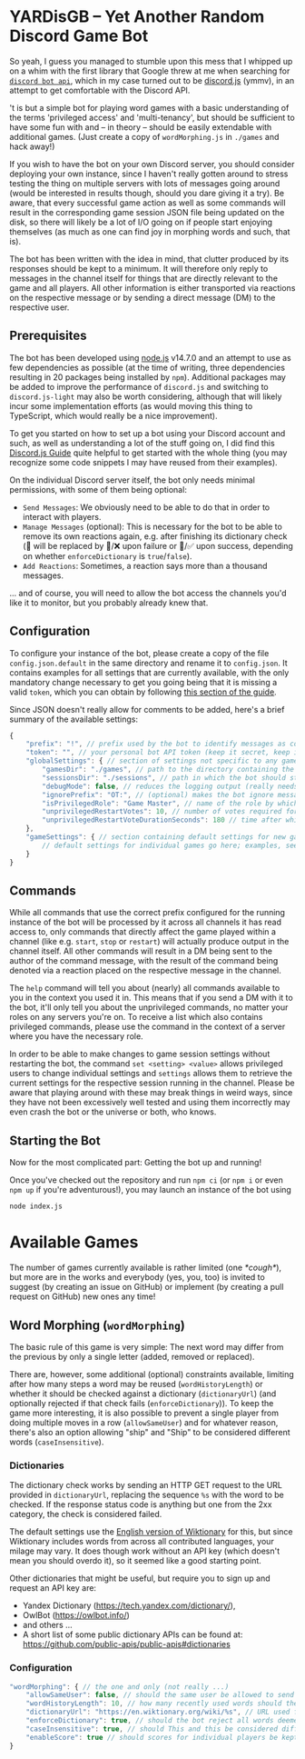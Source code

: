 YARDisGB – Yet Another Random Discord Game Bot
===

So yeah, I guess you managed to stumble upon this mess that I whipped up on a whim with the first library that Google threw at me when searching for [`discord bot api`](https://www.google.com/search?q=discord+bot+api), which in my case turned out to be [discord.js](http://discord.js.org) (ymmv), in an attempt to get comfortable with the Discord API.

't is but a simple bot for playing word games with a basic understanding of the terms 'privileged access' and 'multi-tenancy', but should be sufficient to have some fun with and – in theory – should be easily extendable with additional games. (Just create a copy of `wordMorphing.js` in `./games` and hack away!)

If you wish to have the bot on your own Discord server, you should consider deploying your own instance, since I haven't really gotten around to stress testing the thing on multiple servers with lots of messages going around (would be interested in results though, should you dare giving it a try).
Be aware, that every successful game action as well as some commands will result in the corresponding game session JSON file being updated on the disk, so there will likely be a lot of I/O going on if people start enjoying themselves (as much as one can find joy in morphing words and such, that is).

The bot has been written with the idea in mind, that clutter produced by its responses should be kept to a minimum.
It will therefore only reply to messages in the channel itself for things that are directly relevant to the game and all players.
All other information is either transported via reactions on the respective message or by sending a direct message (DM) to the respective user.

Prerequisites
---

The bot has been developed using [node.js](https://nodejs.org/) v14.7.0 and an attempt to use as few dependencies as possible (at the time of writing, three dependencies resulting in 20 packages being installed by `npm`).
Additional packages may be added to improve the performance of `discord.js` and switching to `discord.js-light` may also be worth considering, although that will likely incur some implementation efforts (as would moving this thing to TypeScript, which would really be a nice improvement).

To get you started on how to set up a bot using your Discord account and such, as well as understanding a lot of the stuff going on, I did find this [Discord.js Guide](https://discordjs.guide/) quite helpful to get started with the whole thing (you may recognize some code snippets I may have reused from their examples).

On the individual Discord server itself, the bot only needs minimal permissions, with some of them being optional:

- `Send Messages`: We obviously need to be able to do that in order to interact with players.
- `Manage Messages` (optional): This is necessary for the bot to be able to remove its own reactions again, e.g. after finishing its dictionary check (🛃 will be replaced by 🚮/❌ upon failure or 📖/✅ upon success, depending on whether `enforceDictionary` is `true`/`false`).
- `Add Reactions`: Sometimes, a reaction says more than a thousand messages.

… and of course, you will need to allow the bot access the channels you'd like it to monitor, but you probably already knew that.

Configuration
---

To configure your instance of the bot, please create a copy of the file `config.json.default` in the same directory and rename it to `config.json`.
It contains examples for all settings that are currently available, with the only mandatory change necessary to get you going being that it is missing a valid `token`, which you can obtain by following [this section of the guide](https://discordjs.guide/preparations/setting-up-a-bot-application.html#your-token).

Since JSON doesn't really allow for comments to be added, here's a brief summary of the available settings:
```js
{
	"prefix": "!", // prefix used by the bot to identify messages as commands it should react to
	"token": "", // your personal bot API token (keep it secret, keep it safe and sure as hell don't commit it to the repo, let alone push it to GitHub!)
	"globalSettings": { // section of settings not specific to any game, although some may be overridden for individual game sessions
		"gamesDir": "./games", // path to the directory containing the games
		"sessionsDir": "./sessions", // path in which the bot should store game session data
		"debugMode": false, // reduces the logging output (really needs to be worked on)
		"ignorePrefix": "OT:", // (optional) makes the bot ignore messages starting with this case-insensitive prefix
		"isPrivilegedRole": "Game Master", // name of the role by which privileged users will be identified
		"unprivilegedRestartVotes": 10, // number of votes required for an unprivileged restart (may be overridden per game session; 0 means no votes required, allowing everybody to restart the game as long as unprivilegedRestartVoteDurationSeconds > 0)
		"unprivilegedRestartVoteDurationSeconds": 180 // time after which a vote will be cancelled (may be overridden per game session; 0 means no unprivileged restarts are possible)
	},
	"gameSettings": { // section containing default settings for new game sessions
		// default settings for individual games go here; examples, see below
	}
}
```

Commands
---

While all commands that use the correct prefix configured for the running instance of the bot will be processed by it across all channels it has read access to, only commands that directly affect the game played within a channel (like e.g. `start`, `stop` or `restart`) will actually produce output in the channel itself.
All other commands will result in a DM being sent to the author of the command message, with the result of the command being denoted via a reaction placed on the respective message in the channel.

The `help` command will tell you about (nearly) all commands available to you in the context you used it in. 
This means that if you send a DM with it to the bot, it'll only tell you about the unprivileged commands, no matter your roles on any servers you're on.
To receive a list which also contains privileged commands, please use the command in the context of a server where you have the necessary role.

In order to be able to make changes to game session settings without restarting the bot, the command `set <setting> <value>` allows privileged users to change individual settings and `settings` allows them to retrieve the current settings for the respective session running in the channel.
Please be aware that playing around with these may break things in weird ways, since they have not been excessively well tested and using them incorrectly may even crash the bot or the universe or both, who knows.

Starting the Bot
---

Now for the most complicated part: Getting the bot up and running!

Once you've checked out the repository and run `npm ci` (or `npm i` or even `npm up` if you're adventurous!), you may launch an instance of the bot using
```
node index.js
```

Available Games
===

The number of games currently available is rather limited (one *\*cough\**), but more are in the works and everybody (yes, you, too) is invited to suggest (by creating an issue on GitHub) or implement (by creating a pull request on GitHub) new ones any time!

Word Morphing (`wordMorphing`)
---

The basic rule of this game is very simple:
The next word may differ from the previous by only a single letter (added, removed or replaced).

There are, however, some additional (optional) constraints available, limiting after how many steps a word may be reused (`wordHistoryLength`) or whether it should be checked against a dictionary (`dictionaryUrl`) (and optionally rejected if that check fails (`enforceDictionary`)).
To keep the game more interesting, it is also possible to prevent a single player from doing multiple moves in a row (`allowSameUser`) and for whatever reason, there's also an option allowing "ship" and "Ship" to be considered different words (`caseInsensitive`).

### Dictionaries

The dictionary check works by sending an HTTP GET request to the URL provided in `dictionaryUrl`, replacing the sequence `%s` with the word to be checked.
If the response status code is anything but one from the 2xx category, the check is considered failed.

The default settings use the [English version of Wiktionary](https://en.wiktionary.org/) for this, but since Wiktionary includes words from across all contributed languages, your milage may vary.
It does though work without an API key (which doesn't mean you should overdo it), so it seemed like a good starting point.

Other dictionaries that might be useful, but require you to sign up and request an API key are:
- Yandex Dictionary (https://tech.yandex.com/dictionary/),
- OwlBot (https://owlbot.info/)
- and others …
- A short list of some public dictionary APIs can be found at: https://github.com/public-apis/public-apis#dictionaries

### Configuration

```js
"wordMorphing": { // the one and only (not really ...)
	"allowSameUser": false, // should the same user be allowed to send multiple words consecutively? (recommended: false, since it's not much of a game with just one player, right?)
	"wordHistoryLength": 10, // how many recently used words should the bot remember for a session and prevent players from reusing? (0 allows immediate reuse)
	"dictionaryUrl": "https://en.wiktionary.org/wiki/%s", // URL used for validating words against a dictionary; %s will be replaced by the word in question; 2xx HTTP status codes are interpreted as valid words; to disable dictionary checks altogether, set this to false
	"enforceDictionary": true, // should the bot reject all words deemed invalid by the dictionary check?
	"caseInsensitive": true, // should This and this be considered different words?
	"enableScore": true // should scores for individual players be kept? (might impact performance as session files get bigger with more players)
}
```
